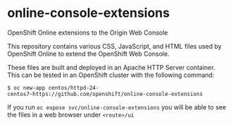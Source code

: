 # online-console-extensions
OpenShift Online extensions to the Origin Web Console

This repository contains various CSS, JavaScript, and HTML files used by OpenShift Online to extend the OpenShift Web Console.

These files are built and deployed in an Apache HTTP Server container. This can be tested in an OpenShift cluster with the following command:

`$ oc new-app centos/httpd-24-centos7~https://github.com/openshift/online-console-extensions`

If you run `oc expose svc/online-console-extensions` you will be able to see the files in a web browser under `<route>/ui`


